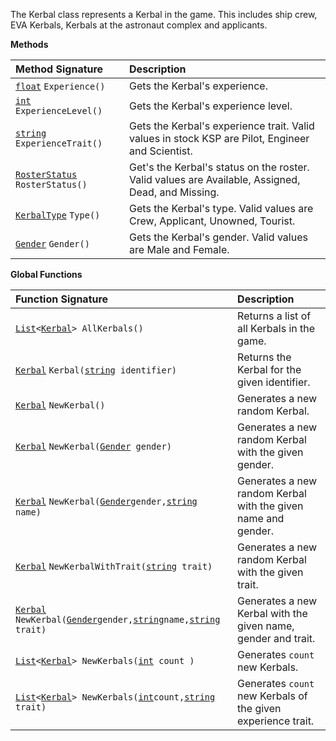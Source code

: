 The Kerbal class represents a Kerbal in the game.  This includes ship crew, EVA Kerbals, Kerbals at the astronaut complex and applicants.

**Methods**

| Method Signature | Description |
| :--- | :--- |
| [`float`](Numeric-Type) `Experience()` | Gets the Kerbal's experience. |
| [`int`](Numeric-Type) `ExperienceLevel()` | Gets the Kerbal's experience level. |
| [`string`](String-Type)` ExperienceTrait()` | Gets the Kerbal's experience trait.  Valid values in stock KSP are Pilot, Engineer and Scientist. |
| [`RosterStatus`](Enumeration-Type) `RosterStatus()` | Get's the Kerbal's status on the roster.  Valid values are Available, Assigned, Dead, and Missing. |
| [`KerbalType`](Enumeration-Type) `Type()` | Gets the Kerbal's type.  Valid values are Crew, Applicant, Unowned, Tourist. |
| [`Gender`](Enumeration-Type) `Gender()` | Gets the Kerbal's gender.  Valid values are Male and Female. |

**Global Functions**

| Function Signature| Description |
| :--- | :--- |
| [`List`](List-Type)`<`[`Kerbal`](Kerbal-Type)`> AllKerbals()` | Returns a list of all Kerbals in the game. |
| [`Kerbal`](Kerbal-Type) `Kerbal(`[`string`](String-Type)` identifier)` | Returns the Kerbal for the given identifier. |
| [`Kerbal`](Kerbal-Type) `NewKerbal()` | Generates a new random Kerbal. |
| [`Kerbal`](Kerbal-Type) `NewKerbal(`[`Gender`](Enumeration-Type)` gender)` | Generates a new random Kerbal with the given gender. |
| [`Kerbal`](Kerbal-Type) `NewKerbal(`[`Gender`](Enumeration-Type)` gender, `[`string`](String-Type)` name)` | Generates a new random Kerbal with the given name and gender. |
| [`Kerbal`](Kerbal-Type) `NewKerbalWithTrait(`[`string`](String-Type)` trait)` | Generates a new random Kerbal with the given trait. |
| [`Kerbal`](Kerbal-Type) `NewKerbal(`[`Gender`](Enumeration-Type)` gender, `[`string`](String-Type)` name, `[`string`](String-Type)` trait)` | Generates a new Kerbal with the given name, gender and trait. |
| [`List`](List-Type)`<`[`Kerbal`](Kerbal-Type)`> NewKerbals(`[`int`](Numeric-Type)` count )` | Generates `count` new Kerbals. |
| [`List`](List-Type)`<`[`Kerbal`](Kerbal-Type)`> NewKerbals(`[`int`](Numeric-Type)` count, `[`string`](String-Type)` trait)` | Generates `count` new Kerbals of the given experience trait. |
